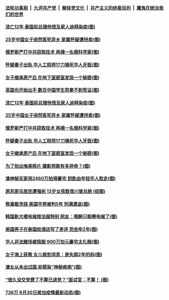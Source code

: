 

####  [法轮功真相](../../../../basic/blob/master/README.md?t=10040502) &nbsp;|&nbsp; [九评共产党](../../../../9ping.md/blob/master/README.md?t=10040502) &nbsp;|&nbsp; [解体党文化](../../../../jtdwh.md/blob/master/README.md?t=10040502)  &nbsp;|&nbsp; [共产主义的终极目的](../../../../gczydzjmd.md/blob/master/README.md?t=10040502) &nbsp;|&nbsp; [魔鬼在统治我们的世界](../../../../mgztzwmdsj.md/blob/master/README.md?t=10040502) 

#### [流亡12年 泰国前总理他信及家人迪拜染疫(图)](../pages/p3/948069.md?t=10040502) 

#### [25岁中国女子突然客死异乡 家属怀疑遭拐卖(图)](../pages/p3/948064.md?t=10040502) 


#### [俄罗斯严打中共窃取技术 再捕一名俄科学家(图)](../pages/p3/948047.md?t=10040502) 

#### [怀疑妻子出轨 华人工程师17刀捅死华人牙医(图)](../pages/p3/948043.md?t=10040502) 

#### [女子继承房产后 在地下室密室发现一个秘密(图)](../pages/p3/948028.md?t=10040502) 

#### [英国也开始出手 数百中国学生将拿不到签证(图)](../pages/p3/948143.md?t=10040502) 

#### [流亡12年 泰国前总理他信及家人迪拜染疫(图)](../pages/p3/948069.md?t=10040502) 

#### [25岁中国女子突然客死异乡 家属怀疑遭拐卖(图)](../pages/p3/948064.md?t=10040502) 


#### [俄罗斯严打中共窃取技术 再捕一名俄科学家(图)](../pages/p3/948047.md?t=10040502) 

#### [怀疑妻子出轨 华人工程师17刀捅死华人牙医(图)](../pages/p3/948043.md?t=10040502) 

#### [女子继承房产后 在地下室密室发现一个秘密(图)](../pages/p3/948028.md?t=10040502) 

#### [为了拍出唯美照片 摄影师能有多拼命？(图)](../pages/p3/947964.md?t=10040502) 

#### [澳神秘买家用2460万拍得豪宅 钥匙由年轻华人取走(图)](../pages/p3/947931.md?t=10040502) 

#### [原苏家屯居民遭强拆 13岁女孩致信川普总统 (组图)](../pages/p3/947925.md?t=10040502) 


#### [帮毒贩洗钱 美国华男被判5年 刑满遣返(图)](../pages/p3/947905.md?t=10040502) 

#### [韩国新大楼电梯按法超特别 网友：喝醉只能睡电梯了(图)](../pages/p3/947892.md?t=10040502) 

#### [美国男子在泰国给酒店写了差评 恐坐牢2年(图)](../pages/p3/947876.md?t=10040502) 


#### [华人非法赌场被捣毁 900万加元豪宅太扎眼(图)](../pages/p3/947830.md?t=10040502) 

#### [女子海上获救 女儿接到消息：是失踪2年的妈(图)](../pages/p3/947815.md?t=10040502) 

#### [澳女从未出过国 却感染“神秘疾病”(图)](../pages/p3/947810.md?t=10040502) 

#### [“很久没交党费了不算已退党？”面试官：不算！ (图)](../pages/p3/947790.md?t=10040502) 

#### [736万 9月30日美加疫情最新动态(图)](../pages/p3/944892.md?t=10040502) 

